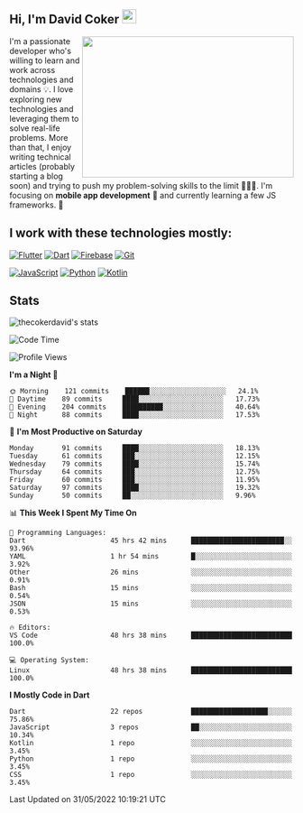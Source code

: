 ## Hi, I'm David Coker <img src="https://raw.githubusercontent.com/thecokerdavid/thecokerdavid/main/gifs/wave.gif" width="25px">
<img align="right" height="250" width="375" alt="" src="https://raw.githubusercontent.com/thecokerdavid/thecokerdavid/main/gifs/reminisce.gif" width="25px">

<p>I'm a passionate developer who's willing to learn and work across technologies and domains 💡. I love exploring new technologies and leveraging them to solve real-life problems. More than that, I enjoy writing technical articles (probably starting a blog soon) and trying to push my problem-solving skills to the limit  👨🏻‍💻. I'm focusing on <strong>mobile app development</strong> 📱 and currently learning a few JS frameworks. 🤪</p>

## I work with these technologies mostly:

[![Flutter](https://img.shields.io/badge/-Flutter-blue?style=for-the-badge&logo=flutter&logoColor=ffffff)](https://www.flutter.dev/)
[![Dart](https://img.shields.io/badge/-Dart-ffffff?style=for-the-badge&logo=dart&logoColor=blue)](https://www.dart.dev/)
[![Firebase](https://img.shields.io/badge/-Firebase-%23FBB741?style=for-the-badge&logo=firebase&logoColor=FBB741&labelColor=%23ffffff&color=%23FBB741)](https://www.firebase.google.com/)
[![Git](https://img.shields.io/badge/-Git-EB5C38?style=for-the-badge&logo=git&logoColor=%23ffffff)](https://git-scm.com/)

[![JavaScript](https://img.shields.io/badge/-JavaScript-F7DF1E?style=for-the-badge&logo=javascript&logoColor=000000&labelColor=F7DF1E&color=F7DF1E)](https://www.javascript.com/)
[![Python](https://img.shields.io/badge/-Python-yellow?style=for-the-badge&logo=python&logoColor=yellow&labelColor=blue&color=blue)](https://www.python.org/)
[![Kotlin](https://img.shields.io/badge/-Kotlin-7F52FF?style=for-the-badge&logo=Kotlin&logoColor=ffffff)](https://www.kotlinlang.com/)

## Stats

<p><img src="https://github-readme-stats.vercel.app/api?username=thecokerdavid&show_icons=true&hide_border=true&border_radius=10&theme=onedark" alt="thecokerdavid's stats" /></p>

<!--START_SECTION:waka-->
![Code Time](http://img.shields.io/badge/Code%20Time-641%20hrs%2011%20mins-blue)

![Profile Views](http://img.shields.io/badge/Profile%20Views-4-blue)

**I'm a Night 🦉** 

```text
🌞 Morning    121 commits    ██████░░░░░░░░░░░░░░░░░░░   24.1% 
🌆 Daytime    89 commits     ████░░░░░░░░░░░░░░░░░░░░░   17.73% 
🌃 Evening    204 commits    ██████████░░░░░░░░░░░░░░░   40.64% 
🌙 Night      88 commits     ████░░░░░░░░░░░░░░░░░░░░░   17.53%

```
📅 **I'm Most Productive on Saturday** 

```text
Monday       91 commits     ████░░░░░░░░░░░░░░░░░░░░░   18.13% 
Tuesday      61 commits     ███░░░░░░░░░░░░░░░░░░░░░░   12.15% 
Wednesday    79 commits     ████░░░░░░░░░░░░░░░░░░░░░   15.74% 
Thursday     64 commits     ███░░░░░░░░░░░░░░░░░░░░░░   12.75% 
Friday       60 commits     ███░░░░░░░░░░░░░░░░░░░░░░   11.95% 
Saturday     97 commits     ████░░░░░░░░░░░░░░░░░░░░░   19.32% 
Sunday       50 commits     ██░░░░░░░░░░░░░░░░░░░░░░░   9.96%

```


📊 **This Week I Spent My Time On** 

```text
💬 Programming Languages: 
Dart                     45 hrs 42 mins      ███████████████████████░░   93.96% 
YAML                     1 hr 54 mins        █░░░░░░░░░░░░░░░░░░░░░░░░   3.92% 
Other                    26 mins             ░░░░░░░░░░░░░░░░░░░░░░░░░   0.91% 
Bash                     15 mins             ░░░░░░░░░░░░░░░░░░░░░░░░░   0.54% 
JSON                     15 mins             ░░░░░░░░░░░░░░░░░░░░░░░░░   0.53%

🔥 Editors: 
VS Code                  48 hrs 38 mins      █████████████████████████   100.0%

💻 Operating System: 
Linux                    48 hrs 38 mins      █████████████████████████   100.0%

```

**I Mostly Code in Dart** 

```text
Dart                     22 repos            ███████████████████░░░░░░   75.86% 
JavaScript               3 repos             ██░░░░░░░░░░░░░░░░░░░░░░░   10.34% 
Kotlin                   1 repo              ░░░░░░░░░░░░░░░░░░░░░░░░░   3.45% 
Python                   1 repo              ░░░░░░░░░░░░░░░░░░░░░░░░░   3.45% 
CSS                      1 repo              ░░░░░░░░░░░░░░░░░░░░░░░░░   3.45%

```



 Last Updated on 31/05/2022 10:19:21 UTC
<!--END_SECTION:waka-->

<!-- ### Hi there 👋

<img align="center" src="/github-metrics.svg" alt="David Coker's Stats"> -->

<!-- ![David Coker's Most used languages](https://github-readme-stats.vercel.app/api/top-langs?username=thecokerdavid&layout=compact&show_icons=true&count_private=true&theme=gotham) -->
